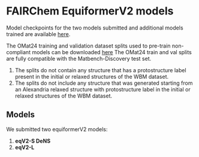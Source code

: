 # FAIRChem EquiformerV2 models

Model checkpoints for the two models submitted and additional models trained are available [here](https://huggingface.co/fairchem/OMAT24).

The OMat24 training and validation dataset splits used to pre-train non-compliant models can be downloaded [here](https://huggingface.co/datasets/fairchem/OMAT24)
The OMat24 train and val splits are fully compatible with the Matbench-Discovery test set.

1. The splits do not contain any structure that has a protostructure label present in the initial or relaxed structures of the WBM dataset.
2. The splits do not include any structure that was generated starting from an Alexandria relaxed structure with protostructure label in the initial or relaxed structures of the
   WBM dataset.

## Models

We submitted two equiformerV2 models:

1. **eqV2-S DeNS**
2. **eqV2-L**
